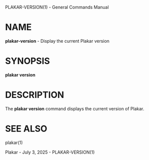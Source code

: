 PLAKAR-VERSION(1) - General Commands Manual

# NAME

**plakar-version** - Display the current Plakar version

# SYNOPSIS

**plakar&nbsp;version**

# DESCRIPTION

The
**plakar version**
command displays the current version of Plakar.

# SEE ALSO

plakar(1)

Plakar - July 3, 2025 - PLAKAR-VERSION(1)
